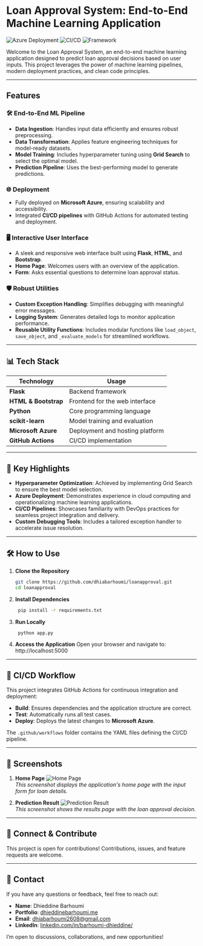 # Loan Approval System: End-to-End Machine Learning Application 

![Azure Deployment](https://img.shields.io/badge/Deployed%20on-Microsoft%20Azure-blue?style=flat-square)
![CI/CD](https://img.shields.io/badge/CI%2FCD-GitHub%20Actions-brightgreen?style=flat-square)
![Framework](https://img.shields.io/badge/Framework-Flask-orange?style=flat-square)

Welcome to the Loan Approval System, an end-to-end machine learning application designed to predict loan approval decisions based on user inputs. This project leverages the power of machine learning pipelines, modern deployment practices, and clean code principles.

---

##  Features

### 🛠️ **End-to-End ML Pipeline**
- **Data Ingestion**: Handles input data efficiently and ensures robust preprocessing.
- **Data Transformation**: Applies feature engineering techniques for model-ready datasets.
- **Model Training**: Includes hyperparameter tuning using **Grid Search** to select the optimal model.
- **Prediction Pipeline**: Uses the best-performing model to generate predictions.

### 🌐 **Deployment**
- Fully deployed on **Microsoft Azure**, ensuring scalability and accessibility.
- Integrated **CI/CD pipelines** with GitHub Actions for automated testing and deployment.

### 🖥️ **Interactive User Interface**
- A sleek and responsive web interface built using **Flask**, **HTML**, and **Bootstrap**.
- **Home Page**: Welcomes users with an overview of the application.
- **Form**: Asks essential questions to determine loan approval status.

### 🛡️ **Robust Utilities**
- **Custom Exception Handling**: Simplifies debugging with meaningful error messages.
- **Logging System**: Generates detailed logs to monitor application performance.
- **Reusable Utility Functions**: Includes modular functions like `load_object`, `save_object`, and `_evaluate_models` for streamlined workflows.

---

## 📊 Tech Stack

| Technology       | Usage                              |
|-------------------|------------------------------------|
| **Flask**         | Backend framework                 |
| **HTML & Bootstrap** | Frontend for the web interface    |
| **Python**        | Core programming language         |
| **scikit-learn**  | Model training and evaluation     |
| **Microsoft Azure** | Deployment and hosting platform  |
| **GitHub Actions** | CI/CD implementation             |

---

## 🎯 Key Highlights

- **Hyperparameter Optimization**: Achieved by implementing Grid Search to ensure the best model selection.
- **Azure Deployment**: Demonstrates experience in cloud computing and operationalizing machine learning applications.
- **CI/CD Pipelines**: Showcases familiarity with DevOps practices for seamless project integration and delivery.
- **Custom Debugging Tools**: Includes a tailored exception handler to accelerate issue resolution.

---

## 🛠️ How to Use

1. **Clone the Repository**  
   ```bash
   git clone https://github.com/dhiabarhoumi/loanapproval.git
   cd loanapproval
2. **Install Dependencies**

   ```bash
    pip install -r requirements.txt
3. **Run Locally**

   ```bash
    python app.py
4. **Access the Application**
Open your browser and navigate to:
http://localhost:5000

---

## 🧪 CI/CD Workflow

This project integrates GitHub Actions for continuous integration and deployment:
- **Build**: Ensures dependencies and the application structure are correct.
- **Test**: Automatically runs all test cases.
- **Deploy**: Deploys the latest changes to **Microsoft Azure**.

The `.github/workflows` folder contains the YAML files defining the CI/CD pipeline.

---

## 📸 Screenshots

1. **Home Page**
   ![Home Page](screenshots/home.png)  
   *This screenshot displays the application's home page with the input form for loan details.*

2. **Prediction Result**
   ![Prediction Result](screenshots/result.png)  
   *This screenshot shows the results page with the loan approval decision.*

---

## 🤝 Connect & Contribute

This project is open for contributions! Contributions, issues, and feature requests are welcome.  

---

## 📧 Contact

If you have any questions or feedback, feel free to reach out:

- **Name**: Dhieddine Barhoumi  
- **Portfolio**: [dhieddinebarhoumi.me](https://dhieddinebarhoumi.me)  
- **Email**: [dhiabarhoumi2608@gmail.com](mailto:dhiabarhoumi2608@gmail.com)  
- **LinkedIn**: [linkedin.com/in/barhoumi-dhieddine/](https://www.linkedin.com/in/barhoumi-dhieddine/)
  
I’m open to discussions, collaborations, and new opportunities!



